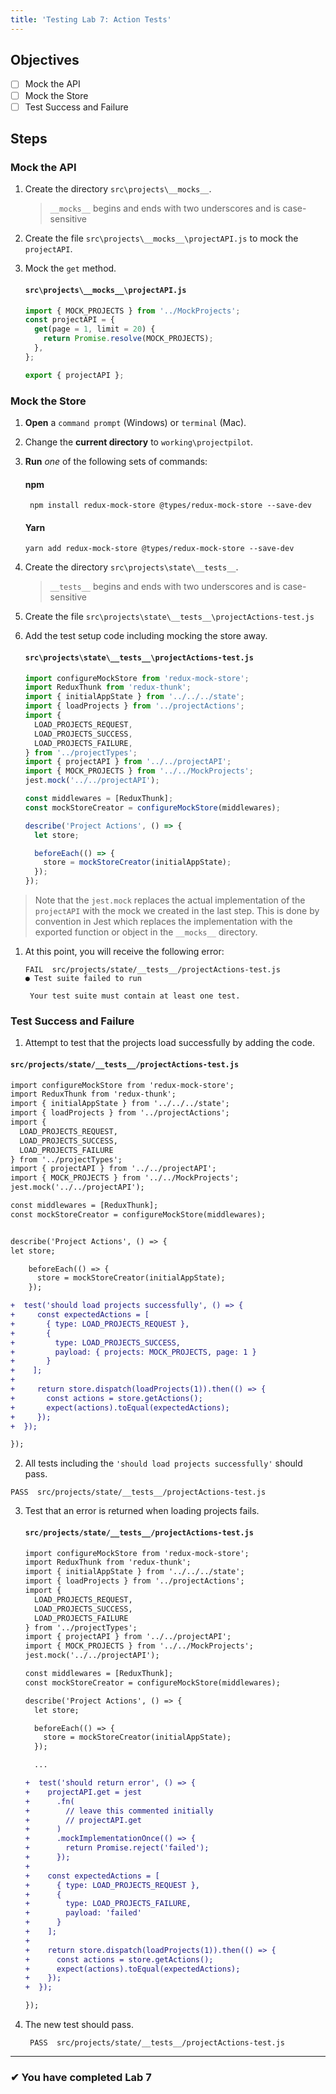 ```yaml
---
title: 'Testing Lab 7: Action Tests'
---
```


## Objectives

- [ ] Mock the API
- [ ] Mock the Store
- [ ] Test Success and Failure

## Steps

### Mock the API

1. Create the directory `src\projects\__mocks__`.
   > `__mocks__` begins and ends with two underscores and is case-sensitive
2. Create the file `src\projects\__mocks__\projectAPI.js` to mock the `projectAPI`.

3. Mock the `get` method.

   #### `src\projects\__mocks__\projectAPI.js`

   ```js
   import { MOCK_PROJECTS } from '../MockProjects';
   const projectAPI = {
     get(page = 1, limit = 20) {
       return Promise.resolve(MOCK_PROJECTS);
     },
   };

   export { projectAPI };
   ```

### Mock the Store

1. **Open** a `command prompt` (Windows) or `terminal` (Mac).
1. Change the **current directory** to `working\projectpilot`.
1. **Run** _one_ of the following sets of commands:

   #### npm

   ```shell
    npm install redux-mock-store @types/redux-mock-store --save-dev
   ```

   #### Yarn

   ```shell
   yarn add redux-mock-store @types/redux-mock-store --save-dev
   ```

1. Create the directory `src\projects\state\__tests__`.
   > `__tests__` begins and ends with two underscores and is case-sensitive
1. Create the file `src\projects\state\__tests__\projectActions-test.js`
1. Add the test setup code including mocking the store away.

   #### `src\projects\state\__tests__\projectActions-test.js`

   ```js
   import configureMockStore from 'redux-mock-store';
   import ReduxThunk from 'redux-thunk';
   import { initialAppState } from '../../../state';
   import { loadProjects } from '../projectActions';
   import {
     LOAD_PROJECTS_REQUEST,
     LOAD_PROJECTS_SUCCESS,
     LOAD_PROJECTS_FAILURE,
   } from '../projectTypes';
   import { projectAPI } from '../../projectAPI';
   import { MOCK_PROJECTS } from '../../MockProjects';
   jest.mock('../../projectAPI');

   const middlewares = [ReduxThunk];
   const mockStoreCreator = configureMockStore(middlewares);

   describe('Project Actions', () => {
     let store;

     beforeEach(() => {
       store = mockStoreCreator(initialAppState);
     });
   });
   ```

> Note that the `jest.mock` replaces the actual implementation of the `projectAPI` with the mock we created in the last step. This is done by convention in Jest which replaces the implementation with the exported function or object in the `__mocks__` directory.

1. At this point, you will receive the following error:

   ```shell
   FAIL  src/projects/state/__tests__/projectActions-test.js
   ● Test suite failed to run

    Your test suite must contain at least one test.
   ```

### Test Success and Failure

1. Attempt to test that the projects load successfully by adding the code.

#### `src/projects/state/__tests__/projectActions-test.js`

```diff
import configureMockStore from 'redux-mock-store';
import ReduxThunk from 'redux-thunk';
import { initialAppState } from '../../../state';
import { loadProjects } from '../projectActions';
import {
  LOAD_PROJECTS_REQUEST,
  LOAD_PROJECTS_SUCCESS,
  LOAD_PROJECTS_FAILURE
} from '../projectTypes';
import { projectAPI } from '../../projectAPI';
import { MOCK_PROJECTS } from '../../MockProjects';
jest.mock('../../projectAPI');

const middlewares = [ReduxThunk];
const mockStoreCreator = configureMockStore(middlewares);


describe('Project Actions', () => {
let store;

    beforeEach(() => {
      store = mockStoreCreator(initialAppState);
    });

+  test('should load projects successfully', () => {
+     const expectedActions = [
+       { type: LOAD_PROJECTS_REQUEST },
+       {
+         type: LOAD_PROJECTS_SUCCESS,
+         payload: { projects: MOCK_PROJECTS, page: 1 }
+       }
+    ];
+
+     return store.dispatch(loadProjects(1)).then(() => {
+       const actions = store.getActions();
+       expect(actions).toEqual(expectedActions);
+     });
+  });

});

```

2. All tests including the `'should load projects successfully'` should pass.

```shell
PASS  src/projects/state/__tests__/projectActions-test.js
```

3. Test that an error is returned when loading projects fails.

   #### `src/projects/state/__tests__/projectActions-test.js`

   ```diff
   import configureMockStore from 'redux-mock-store';
   import ReduxThunk from 'redux-thunk';
   import { initialAppState } from '../../../state';
   import { loadProjects } from '../projectActions';
   import {
     LOAD_PROJECTS_REQUEST,
     LOAD_PROJECTS_SUCCESS,
     LOAD_PROJECTS_FAILURE
   } from '../projectTypes';
   import { projectAPI } from '../../projectAPI';
   import { MOCK_PROJECTS } from '../../MockProjects';
   jest.mock('../../projectAPI');

   const middlewares = [ReduxThunk];
   const mockStoreCreator = configureMockStore(middlewares);

   describe('Project Actions', () => {
     let store;

     beforeEach(() => {
       store = mockStoreCreator(initialAppState);
     });

     ...

   +  test('should return error', () => {
   +    projectAPI.get = jest
   +      .fn(
   +        // leave this commented initially
   +        // projectAPI.get
   +      )
   +      .mockImplementationOnce(() => {
   +        return Promise.reject('failed');
   +      });
   +
   +    const expectedActions = [
   +      { type: LOAD_PROJECTS_REQUEST },
   +      {
   +        type: LOAD_PROJECTS_FAILURE,
   +        payload: 'failed'
   +      }
   +    ];
   +
   +    return store.dispatch(loadProjects(1)).then(() => {
   +      const actions = store.getActions();
   +      expect(actions).toEqual(expectedActions);
   +    });
   +  });

   });

   ```

4. The new test should pass.

   ```shell
    PASS  src/projects/state/__tests__/projectActions-test.js
   ```

---

### &#10004; You have completed Lab 7
